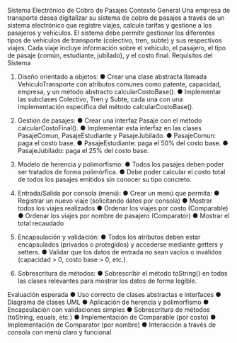Sistema Electrónico de Cobro de Pasajes
Contexto General
Una empresa de transporte desea digitalizar su sistema de cobro de pasajes a través de un
sistema electrónico que registre viajes, calcule tarifas y gestione a los pasajeros y vehículos.
El sistema debe permitir gestionar los diferentes tipos de vehículos de transporte (colectivo,
tren, subte) y sus respectivos viajes. Cada viaje incluye información sobre el vehículo, el
pasajero, el tipo de pasaje (común, estudiante, jubilado), y el costo final.
Requisitos del Sistema
1. Diseño orientado a objetos:
● Crear una clase abstracta llamada VehiculoTransporte con atributos comunes como
patente, capacidad, empresa, y un método abstracto calcularCostoBase().
● Implementar las subclases Colectivo, Tren y Subte, cada una con una implementación
específica del método calcularCostoBase().
2. Gestión de pasajes:
● Crear una interfaz Pasaje con el método calcularCostoFinal().
● Implementar esta interfaz en las clases PasajeComun, PasajeEstudiante y
PasajeJubilado.
● PasajeComun: paga el costo base.
● PasajeEstudiante: paga el 50% del costo base.
● PasajeJubilado: paga el 25% del costo base.

3. Modelo de herencia y polimorfismo:
● Todos los pasajes deben poder ser tratados de forma polimórfica.
● Debe poder calcular el costo total de todos los pasajes emitidos sin conocer su tipo
concreto.

4. Entrada/Salida por consola (menú):
● Crear un menú que permita:
● Registrar un nuevo viaje (solicitando datos por consola)
● Mostrar todos los viajes realizados
● Ordenar los viajes por costo (Comparable)
● Ordenar los viajes por nombre de pasajero (Comparator)
● Mostrar el total recaudado

6. Encapsulación y validación:
● Todos los atributos deben estar encapsulados (privados o protegidos) y accederse
mediante getters y setters.
● Validar que los datos de entrada no sean vacíos o inválidos (capacidad > 0, costo base >
0, etc.).

7. Sobrescritura de métodos:
● Sobrescribir el método toString() en todas las clases relevantes para mostrar los datos
de forma legible.


Evaluación esperada
● Uso correcto de clases abstractas e interfaces
● Diagrama de clases UML
● Aplicación de herencia y polimorfismo
● Encapsulación con validaciones simples
● Sobrescritura de métodos (toString, equals, etc.)
● Implementación de Comparable (por costo)
● Implementación de Comparator (por nombre)
● Interacción a través de consola con menú claro y funcional







